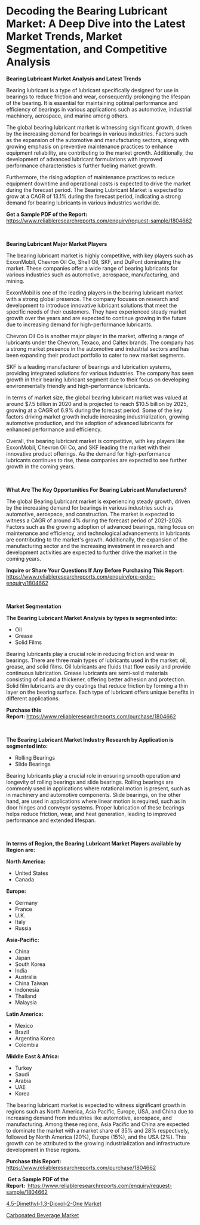 <p><h1>Decoding the Bearing Lubricant Market: A Deep Dive into the Latest Market Trends, Market Segmentation, and Competitive Analysis</h1></p><p><strong>Bearing Lubricant Market Analysis and Latest Trends</strong></p>
<p><p>Bearing lubricant is a type of lubricant specifically designed for use in bearings to reduce friction and wear, consequently prolonging the lifespan of the bearing. It is essential for maintaining optimal performance and efficiency of bearings in various applications such as automotive, industrial machinery, aerospace, and marine among others.</p><p>The global bearing lubricant market is witnessing significant growth, driven by the increasing demand for bearings in various industries. Factors such as the expansion of the automotive and manufacturing sectors, along with growing emphasis on preventive maintenance practices to enhance equipment reliability, are contributing to the market growth. Additionally, the development of advanced lubricant formulations with improved performance characteristics is further fueling market growth.</p><p>Furthermore, the rising adoption of maintenance practices to reduce equipment downtime and operational costs is expected to drive the market during the forecast period. The Bearing Lubricant Market is expected to grow at a CAGR of 13.1% during the forecast period, indicating a strong demand for bearing lubricants in various industries worldwide.</p></p>
<p><strong>Get a Sample PDF of the Report:&nbsp;</strong> <a href="https://www.reliableresearchreports.com/enquiry/request-sample/1804662">https://www.reliableresearchreports.com/enquiry/request-sample/1804662</a></p>
<p>&nbsp;</p>
<p><strong>Bearing Lubricant Major Market Players</strong></p>
<p><p>The bearing lubricant market is highly competitive, with key players such as ExxonMobil, Chevron Oil Co, Shell Oil, SKF, and DuPont dominating the market. These companies offer a wide range of bearing lubricants for various industries such as automotive, aerospace, manufacturing, and mining.</p><p>ExxonMobil is one of the leading players in the bearing lubricant market with a strong global presence. The company focuses on research and development to introduce innovative lubricant solutions that meet the specific needs of their customers. They have experienced steady market growth over the years and are expected to continue growing in the future due to increasing demand for high-performance lubricants.</p><p>Chevron Oil Co is another major player in the market, offering a range of lubricants under the Chevron, Texaco, and Caltex brands. The company has a strong market presence in the automotive and industrial sectors and has been expanding their product portfolio to cater to new market segments.</p><p>SKF is a leading manufacturer of bearings and lubrication systems, providing integrated solutions for various industries. The company has seen growth in their bearing lubricant segment due to their focus on developing environmentally friendly and high-performance lubricants.</p><p>In terms of market size, the global bearing lubricant market was valued at around $7.5 billion in 2020 and is projected to reach $10.5 billion by 2025, growing at a CAGR of 6.9% during the forecast period. Some of the key factors driving market growth include increasing industrialization, growing automotive production, and the adoption of advanced lubricants for enhanced performance and efficiency.</p><p>Overall, the bearing lubricant market is competitive, with key players like ExxonMobil, Chevron Oil Co, and SKF leading the market with their innovative product offerings. As the demand for high-performance lubricants continues to rise, these companies are expected to see further growth in the coming years.</p></p>
<p>&nbsp;</p>
<p><strong>What Are The Key Opportunities For Bearing Lubricant Manufacturers?</strong></p>
<p><p>The global Bearing Lubricant market is experiencing steady growth, driven by the increasing demand for bearings in various industries such as automotive, aerospace, and construction. The market is expected to witness a CAGR of around 4% during the forecast period of 2021-2026. Factors such as the growing adoption of advanced bearings, rising focus on maintenance and efficiency, and technological advancements in lubricants are contributing to the market's growth. Additionally, the expansion of the manufacturing sector and the increasing investment in research and development activities are expected to further drive the market in the coming years.</p></p>
<p><strong>Inquire or Share Your Questions If Any Before Purchasing This Report:</strong> <a href="https://www.reliableresearchreports.com/enquiry/pre-order-enquiry/1804662">https://www.reliableresearchreports.com/enquiry/pre-order-enquiry/1804662</a></p>
<p>&nbsp;</p>
<p><strong>Market Segmentation</strong></p>
<p><strong>The Bearing Lubricant Market Analysis by types is segmented into:</strong></p>
<p><ul><li>Oil</li><li>Grease</li><li>Solid Films</li></ul></p>
<p><p>Bearing lubricants play a crucial role in reducing friction and wear in bearings. There are three main types of lubricants used in the market: oil, grease, and solid films. Oil lubricants are fluids that flow easily and provide continuous lubrication. Grease lubricants are semi-solid materials consisting of oil and a thickener, offering better adhesion and protection. Solid film lubricants are dry coatings that reduce friction by forming a thin layer on the bearing surface. Each type of lubricant offers unique benefits in different applications.</p></p>
<p><strong>Purchase this Report:&nbsp;</strong><a href="https://www.reliableresearchreports.com/purchase/1804662">https://www.reliableresearchreports.com/purchase/1804662</a></p>
<p>&nbsp;</p>
<p><strong>The Bearing Lubricant Market Industry Research by Application is segmented into:</strong></p>
<p><ul><li>Rolling Bearings</li><li>Slide Bearings</li></ul></p>
<p><p>Bearing lubricants play a crucial role in ensuring smooth operation and longevity of rolling bearings and slide bearings. Rolling bearings are commonly used in applications where rotational motion is present, such as in machinery and automotive components. Slide bearings, on the other hand, are used in applications where linear motion is required, such as in door hinges and conveyor systems. Proper lubrication of these bearings helps reduce friction, wear, and heat generation, leading to improved performance and extended lifespan.</p></p>
<p>&nbsp;</p>
<p><strong>In terms of Region, the Bearing Lubricant Market Players available by Region are:</strong></p>
<p>
    <p> <strong> North America: </strong>
        <ul>
            <li>United States</li>
            <li>Canada</li>
        </ul>
        </p> 
    <p> <strong> Europe: </strong>
        <ul>
            <li>Germany</li>
            <li>France</li>
            <li>U.K.</li>
            <li>Italy</li>
            <li>Russia</li>
        </ul>
        </p> 
    <p> <strong> Asia-Pacific: </strong>
        <ul>
            <li>China</li>
            <li>Japan</li>
            <li>South Korea</li>
            <li>India</li>
            <li>Australia</li>
            <li>China Taiwan</li>
            <li>Indonesia</li>
            <li>Thailand</li>
            <li>Malaysia</li>
        </ul>
        </p> 
    <p> <strong> Latin America: </strong>
        <ul>
            <li>Mexico</li>
            <li>Brazil</li>
            <li>Argentina Korea</li>
            <li>Colombia</li>
        </ul>
        </p> 
    <p> <strong> Middle East & Africa: </strong>
        <ul>
            <li>Turkey</li>
            <li>Saudi</li>
            <li>Arabia</li>
            <li>UAE</li>
            <li>Korea</li>
        </ul>
    </p>
    </p>
<p><p>The bearing lubricant market is expected to witness significant growth in regions such as North America, Asia Pacific, Europe, USA, and China due to increasing demand from industries like automotive, aerospace, and manufacturing. Among these regions, Asia Pacific and China are expected to dominate the market with a market share of 35% and 28% respectively, followed by North America (20%), Europe (15%), and the USA (2%). This growth can be attributed to the growing industrialization and infrastructure development in these regions.</p></p>
<p><strong>Purchase this Report: </strong><a href="https://www.reliableresearchreports.com/purchase/1804662">https://www.reliableresearchreports.com/purchase/1804662</a></p>
<p>&nbsp;<strong>Get a Sample PDF of the Report:&nbsp;&nbsp;</strong><a href="https://www.reliableresearchreports.com/enquiry/request-sample/1804662">https://www.reliableresearchreports.com/enquiry/request-sample/1804662</a></p>
<p><strong></strong></p>
<p><p><a href="https://gamy-alyssum-396.notion.site/4-5-Dimethyl-1-3-Dioxol-2-One-Market-Challenges-Opportunities-and-Growth-Drivers-and-Major-Market-b6cdf8bd2e3043eb8011cd5f5c556b3c">4,5-Dimethyl-1,3-Dioxol-2-One Market</a></p><p><a href="https://view.publitas.com/reportprime-1/carbonated-beverage-market-size-reflecting-a-forecast-till-2031-market-by-type-by-application-and-by-geography/">Carbonated Beverage Market</a></p></p>